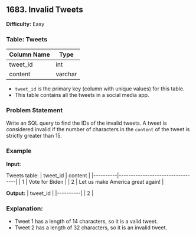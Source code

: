 ## 1683. Invalid Tweets

**Difficulty:** Easy

### Table: Tweets

| Column Name | Type    |
|-------------|---------|
| tweet_id    | int     |
| content     | varchar |

- `tweet_id` is the primary key (column with unique values) for this table.
- This table contains all the tweets in a social media app.

### Problem Statement

Write an SQL query to find the IDs of the invalid tweets. A tweet is considered invalid if the number of characters in the `content` of the tweet is strictly greater than 15.

### Example

**Input:**

Tweets table:
| tweet_id | content                          |
|----------|----------------------------------|
| 1        | Vote for Biden                   |
| 2        | Let us make America great again! |

**Output:**
| tweet_id |
|----------|
| 2        |

### Explanation:

- Tweet 1 has a length of 14 characters, so it is a valid tweet.
- Tweet 2 has a length of 32 characters, so it is an invalid tweet.
